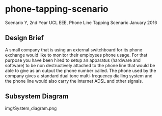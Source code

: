 # phone-tapping-scenario
Scenario Y, 2nd Year UCL EEE, Phone Line Tapping Scenario 
January 2016 

## Design Brief
A small company that is using an external switchboard for its phone exchange would like to monitor their employees phone usage. For that purpose you have been hired to setup an apparatus (hardware and software) to be non destructively attached to the phone line that would be able to give as an output the phone number called. The phone used by the company gives a standard dual tone multi-frequency dialling system and the phone line would also carry the internet ADSL and other signals.

## Subsystem Diagram
img/System_diagram.png
